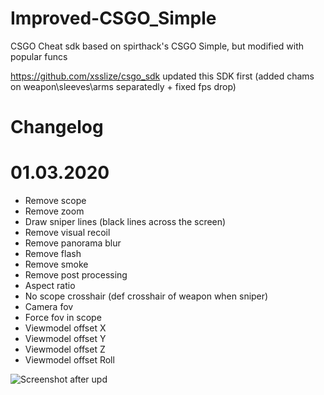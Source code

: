 # Improved-CSGO_Simple
CSGO Cheat sdk based on spirthack's CSGO Simple, but modified with popular funcs 

https://github.com/xsslize/csgo_sdk updated this SDK first (added chams on weapon\sleeves\arms separatedly + fixed fps drop)

# Changelog

# 01.03.2020

  * Remove scope
  * Remove zoom
  * Draw sniper lines (black lines across the screen)
  * Remove visual recoil
  * Remove panorama blur
  * Remove flash
  * Remove smoke
  * Remove post processing
  * Aspect ratio
  * No scope crosshair (def crosshair of weapon when sniper)
  * Camera fov
  * Force fov in scope
  * Viewmodel offset X
  * Viewmodel offset Y
  * Viewmodel offset Z
  * Viewmodel offset Roll


![Screenshot after upd](https://i.imgur.com/WZqDakp.png)

